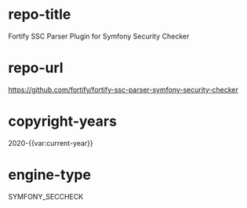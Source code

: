 # repo-title
Fortify SSC Parser Plugin for Symfony Security Checker

# repo-url
https://github.com/fortify/fortify-ssc-parser-symfony-security-checker

# copyright-years
2020-{{var:current-year}}

# engine-type
SYMFONY_SECCHECK
